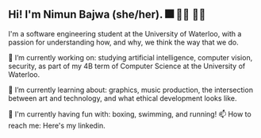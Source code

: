 ## Hi! I'm Nimun Bajwa (she/her). 🎆 🏄‍♀️ 🧚‍♂️

I'm a software engineering student at the University of Waterloo, with a passion for understanding how, and why, we think the way that we do.

🔭 I’m currently working on: studying artificial intelligence, computer vision, security, as part of my 4B term of Computer Science at the University of Waterloo.

🌱 I’m currently learning about: graphics, music production, the intersection between art and technology, and what ethical development looks like.

👯 I'm currently having fun with: boxing, swimming, and running!
📫 How to reach me: Here's my linkedin.

<!--
**NimunB/nimunb** is a ✨ _special_ ✨ repository because its `README.md` (this file) appears on your GitHub profile.

Here are some ideas to get you started:

- 🔭 I’m currently working on ...
- 🌱 I’m currently learning ...
- 👯 I’m looking to collaborate on ...
- 🤔 I’m looking for help with ...
- 💬 Ask me about ...
- 📫 How to reach me: ...
- 😄 Pronouns: ...
- ⚡ Fun fact: ...
-->
